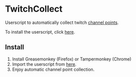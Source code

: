 # TwitchCollect

Userscript to automatically collect twitch [channel points](https://help.twitch.tv/s/article/channel-points-guide?language=en_US).

To install the userscript, click [here](https://github.com/Shawak/TwitchCollect/raw/master/twitchcollect.user.js).

## Install

1. Install Greasemonkey (Firefox) or Tampermonkey (Chrome)
2. Import the userscript from [here](https://github.com/Shawak/TwitchCollect/raw/master/twitchcollect.user.js).
3. Enjoy automatic channel point collection.
